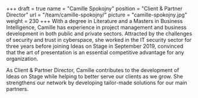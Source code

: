 +++
draft		= true
name		= "Camille Spokojny"
position 	= "Client & Partner Director"
url			= "/team/camille-spokojny/"
picture		= "camille-spokojny.jpg"
weight		= 230
+++
With a degree in Literature and a Masters in Business Intelligence, Camille has experience in project management and business development in both public and private sectors. Attracted by the challenges of security and trust in cyberspace, she worked in the IT security sector for three years before joining Ideas on Stage in September 2019, convinced that the art of presentation is an essential competitive advantage for any organization. 

As Client & Partner Director, Camille contributes to the development of Ideas on Stage while helping to better serve our clients as we grow. She strengthens our network by developing tailor-made solutions for our main partners.
